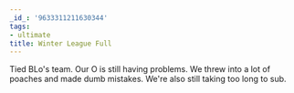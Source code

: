 ```yaml
---
_id_: '9633311211630344'
tags:
- ultimate
title: Winter League Full
---
```


Tied BLo's team. Our O is still having problems. We threw into a lot of poaches and made dumb mistakes. We're also still taking too long to sub.
